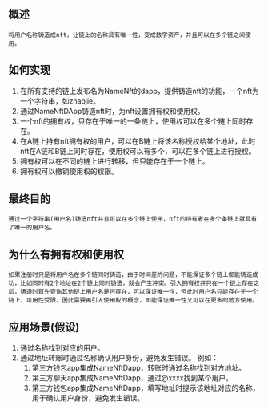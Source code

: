 
## 概述
    
    将用户名称铸造成nft，让链上的名称具有唯一性，变成数字资产，并且可以在多个链之间使用。


## 如何实现

1. 在所有支持的链上发布名为NameNft的dapp，提供铸造nft的功能，一个nft为一个字符串，如zhaojie。
2. 通过NameNftDApp铸造nft时，为nft设置拥有权和使用权。
3. 一个nft的拥有权，只存在于唯一的一条链上，使用权可以在多个链上同时存在。
4. 在A链上持有nft拥有权的用户，可以在B链上将该名称授权给某个地址，此时nft在A链和B链上同时存在，使用权可以有多个，可以在多个链上进行授权。
5. 拥有权可以在不同的链上进行转移，但只能存在于一个链上。
6. 拥有权可以撤销使用权的权限。

## 最终目的
    通过一个字符串(用户名)铸造nft并且可以在多个链上使用，nft的持有者在多个条链上就具有了唯一的用户名。

## 为什么有拥有权和使用权
    如果注册时只是将用户名在多个链同时铸造，由于时间差的问题，不能保证多个链上都能铸造成功，比如同时有2个地址在2个链上同时铸造，就会产生冲突。引入拥有权并只在一个链上存在之后，铸造时首先查询其他链上用户名是否存在，可以保证唯一性，但此时用户名只能存在于一个链上，可用性受限，因此需要再引入使用权的概念，即能保证唯一性又可以在更多的地方使用。

## 应用场景(假设)

1. 通过名称找到对应的用户。
2. 通过地址转账时通过名称确认用户身份，避免发生错误。
    例如：
    1. 第三方钱包app集成NameNftDapp，转账时通过名称找到对方地址。
    2. 第三方聊天app集成NameNftDapp，通过@xxxx找到某个用户。
    3. 第三方钱包app集成NameNftDapp，填写地址时提示该地址对应的名称，用于确认用户身份，避免发生错误。


